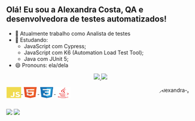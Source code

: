 ## Olá! Eu sou a Alexandra Costa, QA e desenvolvedora de testes automatizados!

- 🔭 Atualmente trabalho como Analista de testes 
- 🌱 Estudando:
     -  JavaScript com Cypress;
     -  JavaScript com K6 (Automation Load Test Tool);
     -  Java com JUnit 5;
- 😄 Pronouns: ela/dela

<div align="center">
  <a href="https://github.com/alexandra-costa">
  <img height="180em" src="https://github-readme-stats.vercel.app/api?username=alexandra-costa&show_icons=true&theme=dracula&include_all_commits=true&count_private=true"/>
  <img height="180em" src="https://github-readme-stats.vercel.app/api/top-langs/?username=alexandra-costa&layout=compact&langs_count=7&theme=dracula"/>
</div>
<div style="display: inline_block"><br>
  <img align="center" alt="Alexandra-Js" height="30" width="40" src="https://raw.githubusercontent.com/devicons/devicon/master/icons/javascript/javascript-plain.svg">
  <img align="center" alt="Alexandra-HTML" height="30" width="40" src="https://raw.githubusercontent.com/devicons/devicon/master/icons/html5/html5-original.svg">
  <img align="center" alt="Alexandra-CSS" height="30" width="40" src="https://raw.githubusercontent.com/devicons/devicon/master/icons/css3/css3-original.svg">
  <img align="center" alt="Alexandra-Java" height="30" width="40" src="https://raw.githubusercontent.com/devicons/devicon/master/icons/java/java-plain.svg">
  <img align="right" alt="Alexandra-pic" height="150" style="border-radius:50px;" src="https://instagram.fpoa27-1.fna.fbcdn.net/v/t51.2885-19/264540803_133080822447353_2688341367757604935_n.jpg?stp=dst-jpg_s150x150&_nc_ht=instagram.fpoa27-1.fna.fbcdn.net&_nc_cat=105&_nc_ohc=dVCA_3liuUMAX-dg-Hv&edm=ALbqBD0BAAAA&ccb=7-4&oh=00_AT9g7jOsl0xKZzjmIDWK0JEfN-bqRo0klmuEaoma4CjBSA&oe=624034B7&_nc_sid=9a90d6">
</div>
  
  ##
 
<div> 
  <a href = "mailto:alexandraaraujodacosta@gmail.com"><img src="https://img.shields.io/badge/-Gmail-%23333?style=for-the-badge&logo=gmail&logoColor=white" target="_blank"></a>
  <a href="https://www.linkedin.com/in/alexandra-araujo-161a7b18a" target="_blank"><img src="https://img.shields.io/badge/-LinkedIn-%230077B5?style=for-the-badge&logo=linkedin&logoColor=white" target="_blank"></a> 
 
 
